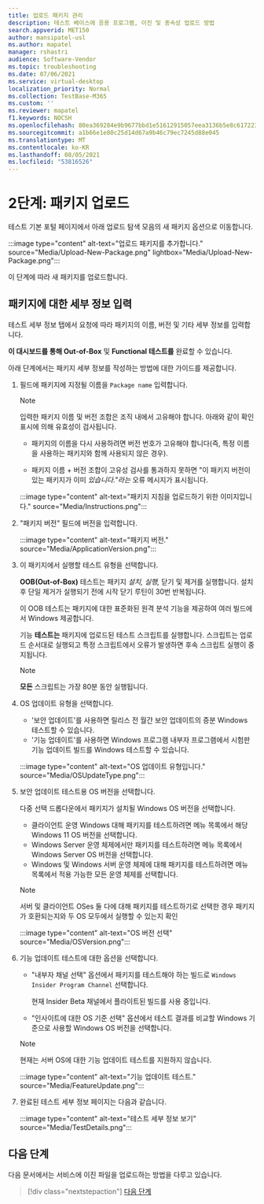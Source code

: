 ```yaml
---
title: 업로드 패키지 관리
description: 테스트 베이스에 응용 프로그램, 이진 및 종속성 업로드 방법
search.appverid: MET150
author: mansipatel-usl
ms.author: mapatel
manager: rshastri
audience: Software-Vendor
ms.topic: troubleshooting
ms.date: 07/06/2021
ms.service: virtual-desktop
localization_priority: Normal
ms.collection: TestBase-M365
ms.custom: ''
ms.reviewer: mapatel
f1.keywords: NOCSH
ms.openlocfilehash: 80ea369284e9b9677bbd1e51612915057eea3136b5e8c6172230e332187edb1e
ms.sourcegitcommit: a1b66e1e80c25d14d67a9b46c79ec7245d88e045
ms.translationtype: MT
ms.contentlocale: ko-KR
ms.lasthandoff: 08/05/2021
ms.locfileid: "53816526"
---
```

# <a name="step-2-uploading-a-package"></a>2단계: 패키지 업로드

테스트 기본 포털 페이지에서 아래  업로드 탐색 모음의 새 패키지 옵션으로 이동합니다.

:::image type="content" alt-text="업로드 패키지를 추가합니다." source="Media/Upload-New-Package.png" lightbox="Media/Upload-New-Package.png":::

이 단계에 따라 새 패키지를 업로드합니다.

## <a name="enter-details-for-your-package"></a>패키지에 대한 세부 정보 입력

테스트 세부 정보 탭에서 요청에 따라 패키지의 이름, 버전 및 기타 세부 정보를 입력합니다.

**이 대시보드를 통해 Out-of-Box** 및 **Functional 테스트를** 완료할 수 있습니다.

아래 단계에서는 패키지 세부 정보를 작성하는 방법에 대한 가이드를 제공합니다.

1. 필드에 패키지에 지정될 이름을 `Package name` 입력합니다.

    > [!NOTE]
    > 입력한 패키지 이름 및 버전 조합은 조직 내에서 고유해야 합니다. 아래와 같이 확인 표시에 의해 유효성이 검사됩니다.

    - 패키지의 이름을 다시 사용하려면 버전 번호가 고유해야 합니다(즉, 특정 이름을 사용하는 패키지와 함께 사용되지 않은 경우).

    - 패키지 이름 + 버전 조합이 고유성 검사를 통과하지 못하면 "이 패키지 버전이 있는 패키지가 이미 *있습니다."라는* 오류 메시지가 표시됩니다.

    :::image type="content" alt-text="패키지 지침을 업로드하기 위한 이미지입니다." source="Media/Instructions.png":::

2. "패키지 버전" 필드에 버전을 입력합니다.

    :::image type="content" alt-text="패키지 버전." source="Media/ApplicationVersion.png":::

3. 이 패키지에서 실행할 테스트 유형을 선택합니다.

    **OOB(Out-of-Box)** 테스트는 패키지 *설치,* *실행,*  닫기 및 제거를 실행합니다.  설치 후 단일 제거가 실행되기 전에 시작 닫기 루틴이 30번 반복됩니다.

    이 OOB 테스트는 패키지에 대한 표준화된 원격 분석 기능을 제공하여 여러 빌드에서 Windows 제공합니다.

    기능 **테스트는** 패키지에 업로드된 테스트 스크립트를 실행합니다. 스크립트는 업로드 순서대로 실행되고 특정 스크립트에서 오류가 발생하면 후속 스크립트 실행이 중지됩니다.

    > [!NOTE]
    > **모든** 스크립트는 가장 80분 동안 실행됩니다.

4. OS 업데이트 유형을 선택합니다.

    - '보안 업데이트'를 사용하면 릴리스 전 월간 보안 업데이트의 증분 Windows 테스트할 수 있습니다.
    - '기능 업데이트'를 사용하면 Windows 프로그램 내부자 프로그램에서 시험판 기능 업데이트 빌드를 Windows 테스트할 수 있습니다.
    <!---
    Change to the correct picture
    -->
    :::image type="content" alt-text="OS 업데이트 유형입니다." source="Media/OSUpdateType.png":::

5. 보안 업데이트 테스트용 OS 버전을 선택합니다.

    다중 선택 드롭다운에서 패키지가 설치될 Windows OS 버전을 선택합니다.

    - 클라이언트 운영 Windows 대해 패키지를 테스트하려면 메뉴 목록에서 해당 Windows 11 OS 버전을 선택합니다.
    - Windows Server 운영 체제에서만 패키지를 테스트하려면 메뉴 목록에서 Windows Server OS 버전을 선택합니다.
    - Windows 및 Windows 서버 운영 체제에 대해 패키지를 테스트하려면 메뉴 목록에서 적용 가능한 모든 운영 체제를 선택합니다.

    > [!NOTE]
    > 서버 및 클라이언트 OSes 둘 다에 대해 패키지를 테스트하기로 선택한 경우 패키지가 호환되는지와 두 OS 모두에서 실행할 수 있는지 확인

    :::image type="content" alt-text="OS 버전 선택" source="Media/OSVersion.png":::
    <!---
    Change to the correct picture
    -->

6. 기능 업데이트 테스트에 대한 옵션을 선택합니다.

    - "내부자 채널 선택" 옵션에서 패키지를 테스트해야 하는 빌드로 `Windows Insider Program Channel` 선택합니다.

      현재 Insider Beta 채널에서 플라이트된 빌드를 사용 중입니다.

    - "인사이트에 대한 OS 기준 선택" 옵션에서 테스트 결과를 비교할 Windows 기준으로 사용할 Windows OS 버전을 선택합니다.

    > [!NOTE]
    > 현재는 서버 OS에 대한 기능 업데이트 테스트를 지원하지 않습니다.
    <!---
    Note to actual note format for markdown
    -->
    <!---
    Change to the correct picture
    -->
    :::image type="content" alt-text="기능 업데이트 테스트." source="Media/FeatureUpdate.png":::

7. 완료된 테스트 세부 정보 페이지는 다음과 같습니다.

    :::image type="content" alt-text="테스트 세부 정보 보기" source="Media/TestDetails.png":::

## <a name="next-steps"></a>다음 단계

다음 문서에서는 서비스에 이진 파일을 업로드하는 방법을 다루고 있습니다.

> [!div class="nextstepaction"]
> [다음 단계](binaries.md)

<!---
Add button for next page
-->
